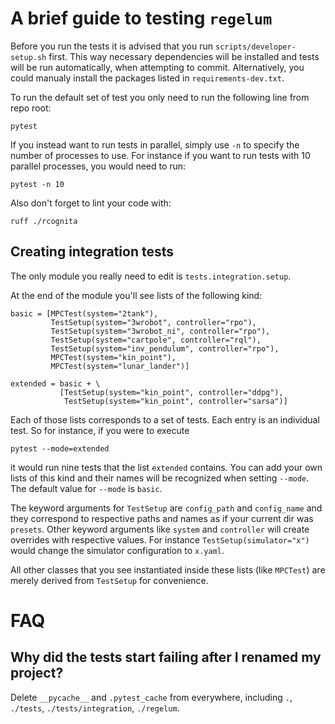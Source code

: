 # A brief guide to testing `regelum`

Before you run the tests it is advised that you run `scripts/developer-setup.sh` first.
This way necessary dependencies will be installed and tests will be run automatically, when attempting to commit.
Alternatively, you could manualy install the packages listed in `requirements-dev.txt`.

To run the default set of test you only need to run the following line from repo root:
```angular2html
pytest
```

If you instead want to run tests in parallel, simply use `-n` to specify the number of processes to use.
For instance if you want to run tests with 10 parallel processes, you would need to run:
```angular2html
pytest -n 10
```

Also don't forget to lint your code with:
```angular2html
ruff ./rcognita
```

## Creating integration tests


The only module you really need to edit is `tests.integration.setup`.

At the end of the module you'll see lists of the following kind:

```angular2html
basic = [MPCTest(system="2tank"),
         TestSetup(system="3wrobot", controller="rpo"),
         TestSetup(system="3wrobot_ni", controller="rpo"),
         TestSetup(system="cartpole", controller="rql"),
         TestSetup(system="inv_pendulum", controller="rpo"),
         MPCTest(system="kin_point"),
         MPCTest(system="lunar_lander")]

extended = basic + \
           [TestSetup(system="kin_point", controller="ddpg"),
            TestSetup(system="kin_point", controller="sarsa")]
```

Each of those lists corresponds to a set of tests. Each entry is an individual test.
So for instance, if you were to execute
```
pytest --mode=extended
```
it would run nine tests that the list `extended` contains. 
You can add your own lists of this kind and their names will be recognized when setting `--mode`.
The default value for `--mode` is `basic`.

The keyword arguments for `TestSetup` are `config_path` and `config_name` and they correspond to respective paths and
names as if your current dir was `presets`. Other keyword arguments like `system` and `controller` will create overrides with respective values.
For instance `TestSetup(simulator="x")` would change the simulator configuration to `x.yaml`.

All other classes that you see instantiated inside these lists (like `MPCTest`) are merely derived from `TestSetup` for convenience.

# FAQ

## Why did the tests start failing after I renamed my project?

Delete `__pycache__` and `.pytest_cache` from everywhere, including `.`, `./tests`, `./tests/integration`, `./regelum`.


